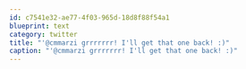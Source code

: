 ```yaml
---
id: c7541e32-ae77-4f03-965d-18d8f88f54a1
blueprint: text
category: twitter
title: "'@cmmarzi grrrrrrr! I'll get that one back! :)"
caption: "'@cmmarzi grrrrrrr! I'll get that one back! :)"
---
```

